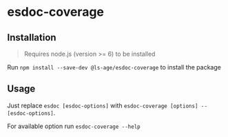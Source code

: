 # esdoc-coverage

## Installation

> Requires node.js (version >= 6) to be installed

Run `npm install --save-dev @ls-age/esdoc-coverage` to install the package
 
## Usage

Just replace `esdoc [esdoc-options]` with `esdoc-coverage [options] -- [esdoc-options]`.

For available option run `esdoc-coverage --help`
